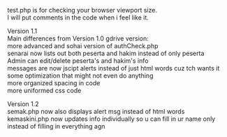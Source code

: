 test.php is for checking your browser viewport size.  
I will put comments in the code when i feel like it.  

Version 1.1  
	Main differences from Version 1.0 gdrive version:  
	more advanced and sohai version of authCheck.php  
	senarai now lists out both peserta and hakim instead of only peserta  
	Admin can edit/delete peserta's and hakim's info  
	messages are now jscipt alerts instead of just html words cuz tch wants it  
	some optimization that might not even do anything  
	more organized spacing in code  
	more uniformed css code  
  
Version 1.2  
	semak.php now also displays alert msg instead of html words
	kemaskini.php now updates info individually so u can fill in ur name only instead of filling in everything agn
  
  
